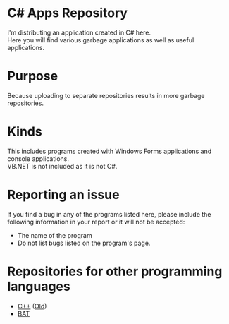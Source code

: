 # C# Apps Repository
I'm distributing an application created in C# here.
<br>Here you will find various garbage applications as well as useful applications.

# Purpose
Because uploading to separate repositories results in more garbage repositories.

# Kinds
This includes programs created with Windows Forms applications and console applications.
<br>VB.NET is not included as it is not C#.

# Reporting an issue
If you find a bug in any of the programs listed here, please include the following information in your report or it will not be accepted:

* The name of the program
* Do not list bugs listed on the program's page.

# Repositories for other programming languages
* [C++](https://github.com/YuuyaGitHub/Various-CPP-applications) ([Old](https://github.com/YuuyaGitHub/My-C-Apps-Pack))
* [BAT](https://github.com/YuuyaGitHub/Various-CPP-applications)
